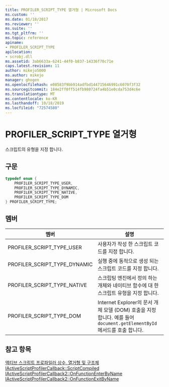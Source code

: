```yaml
---
title: PROFILER_SCRIPT_TYPE 열거형 | Microsoft Docs
ms.custom: ''
ms.date: 01/18/2017
ms.reviewer: ''
ms.suite: ''
ms.tgt_pltfrm: ''
ms.topic: reference
apiname:
- PROFILER_SCRIPT_TYPE
apilocation:
- scrobj.dll
ms.assetid: 3ab6633a-6241-44f0-b837-14336f70c71e
caps.latest.revision: 11
author: mikejo5000
ms.author: mikejo
manager: ghogen
ms.openlocfilehash: e08583f9bb914adfbd144715646991c6070f3f32
ms.sourcegitcommit: 184e2ff0ff514fb980724fa4b51e0cda753d4c6e
ms.translationtype: MT
ms.contentlocale: ko-KR
ms.lasthandoff: 10/18/2019
ms.locfileid: "72574580"
---
```

# <a name="profiler_script_type-enumeration"></a>PROFILER_SCRIPT_TYPE 열거형
스크립트의 유형을 지정 합니다.  
  
## <a name="syntax"></a>구문  
  
```cpp
typedef enum {  
    PROFILER_SCRIPT_TYPE_USER,  
    PROFILER_SCRIPT_TYPE_DYNAMIC,  
    PROFILER_SCRIPT_TYPE_NATIVE,  
    PROFILER_SCRIPT_TYPE_DOM  
} PROFILER_SCRIPT_TYPE;  
```  
  
## <a name="members"></a>멤버  
  
|멤버|설명|  
|------------|-----------------|  
|PROFILER_SCRIPT_TYPE_USER|사용자가 작성 한 스크립트 코드를 지정 합니다.|  
|PROFILER_SCRIPT_TYPE_DYNAMIC|실행 중에 동적으로 생성 되는 스크립트 코드를 지정 합니다.|  
|PROFILER_SCRIPT_TYPE_NATIVE|스크립팅 엔진에서 정의 하는 개체와 네이티브 함수에 대 한 스크립트 유형을 지정 합니다.|  
|PROFILER_SCRIPT_TYPE_DOM|Internet Explorer의 문서 개체 모델 (DOM) 호출을 지정 합니다. 예를 들어 `document.getElementById` 메서드를 호출 합니다.|  
  
## <a name="see-also"></a>참고 항목  
 [액티브 스크립트 프로파일러 상수, 열거형 및 구조체](../../winscript/reference/active-script-profiler-constants-enumerations-and-structures.md)   
 [IActiveScriptProfilerCallback::ScriptCompiled](../../winscript/reference/iactivescriptprofilercallback-scriptcompiled.md)   
 [IActiveScriptProfilerCallback2::OnFunctionEnterByName](../../winscript/reference/iactivescriptprofilercallback2-onfunctionenterbyname.md)   
 [IActiveScriptProfilerCallback2::OnFunctionExitByName](../../winscript/reference/iactivescriptprofilercallback2-onfunctionexitbyname.md)